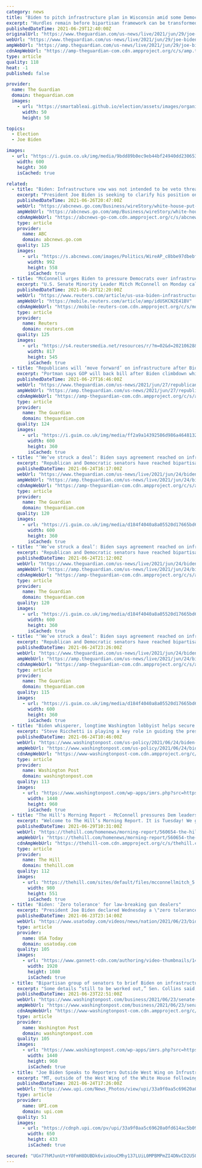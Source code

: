 ```yaml
---
category: news
title: "Biden to pitch infrastructure plan in Wisconsin amid some Democratic criticism – live"
excerpt: "Hurdles remain before bipartisan framework can be transformed into a law that will reach president’s desk"
publishedDateTime: 2021-06-29T12:40:00Z
originalUrl: "https://www.theguardian.com/us-news/live/2021/jun/29/joe-biden-infrastructure-plan-wisconsin-democrats-republicans-us-politics-latest-updates?page=with:block-60db1d598f08a0630603d9c7"
webUrl: "https://www.theguardian.com/us-news/live/2021/jun/29/joe-biden-infrastructure-plan-wisconsin-democrats-republicans-us-politics-latest-updates?page=with:block-60db1d598f08a0630603d9c7"
ampWebUrl: "https://amp.theguardian.com/us-news/live/2021/jun/29/joe-biden-infrastructure-plan-wisconsin-democrats-republicans-us-politics-latest-updates"
cdnAmpWebUrl: "https://amp-theguardian-com.cdn.ampproject.org/c/s/amp.theguardian.com/us-news/live/2021/jun/29/joe-biden-infrastructure-plan-wisconsin-democrats-republicans-us-politics-latest-updates"
type: article
quality: 118
heat: -1
published: false

provider:
  name: The Guardian
  domain: theguardian.com
  images:
    - url: "https://smartableai.github.io/election/assets/images/organizations/theguardian.com-50x50.jpg"
      width: 50
      height: 50

topics:
  - Election
  - Joe Biden

images:
  - url: "https://i.guim.co.uk/img/media/9bdd89b0ec9eb44bf24940dd2306535719db2447/0_207_5036_3024/master/5036.jpg?width=300&quality=45&auto=format&fit=max&dpr=2&s=0441e4ee11640c4a8b934d05662290b8"
    width: 600
    height: 360
    isCached: true

related:
  - title: "Biden: Infrastructure vow was not intended to be veto threat"
    excerpt: "President Joe Biden is seeking to clarify his position on the infrastructure package he's trying to work out with Congress"
    publishedDateTime: 2021-06-26T20:47:00Z
    webUrl: "https://abcnews.go.com/Business/wireStory/white-house-put-infrastructure-deal-track-78510601"
    ampWebUrl: "https://abcnews.go.com/amp/Business/wireStory/white-house-put-infrastructure-deal-track-78510601"
    cdnAmpWebUrl: "https://abcnews-go-com.cdn.ampproject.org/c/s/abcnews.go.com/amp/Business/wireStory/white-house-put-infrastructure-deal-track-78510601"
    type: article
    provider:
      name: ABC
      domain: abcnews.go.com
    quality: 125
    images:
      - url: "https://s.abcnews.com/images/Politics/WireAP_c8bbe97dbebf429b9fb4b7ea1a25a487_16x9_992.jpg"
        width: 992
        height: 558
        isCached: true
  - title: "McConnell urges Biden to pressure Democrats over infrastructure plan"
    excerpt: "U.S. Senate Minority Leader Mitch McConnell on Monday called on President Joe Biden to get the two top Democrats in Congress to abandon a plan to link a new $1.2 trillion bipartisan infrastructure deal to a larger reconciliation package that Republicans reject."
    publishedDateTime: 2021-06-28T12:20:00Z
    webUrl: "https://www.reuters.com/article/us-usa-biden-infrastructure-idUSKCN2E41BV"
    ampWebUrl: "https://mobile.reuters.com/article/amp/idUSKCN2E41BV"
    cdnAmpWebUrl: "https://mobile-reuters-com.cdn.ampproject.org/c/s/mobile.reuters.com/article/amp/idUSKCN2E41BV"
    type: article
    provider:
      name: Reuters
      domain: reuters.com
    quality: 125
    images:
      - url: "https://s4.reutersmedia.net/resources/r/?m=02&d=20210628&t=2&i=1567243867&w=&fh=545px&fw=&ll=&pl=&sq=&r=LYNXNPEH5R0PR"
        width: 817
        height: 545
        isCached: true
  - title: "Republicans will ‘move forward’ on infrastructure after Biden veto threat"
    excerpt: "Portman says GOP will back bill after Biden climbdown while Democrat Manchin appeals for progressive support"
    publishedDateTime: 2021-06-27T16:46:00Z
    webUrl: "https://www.theguardian.com/us-news/2021/jun/27/republicans-democrats-infrastructure-biden-veto-threat-portman-manchin-romney"
    ampWebUrl: "https://amp.theguardian.com/us-news/2021/jun/27/republicans-democrats-infrastructure-biden-veto-threat-portman-manchin-romney"
    cdnAmpWebUrl: "https://amp-theguardian-com.cdn.ampproject.org/c/s/amp.theguardian.com/us-news/2021/jun/27/republicans-democrats-infrastructure-biden-veto-threat-portman-manchin-romney"
    type: article
    provider:
      name: The Guardian
      domain: theguardian.com
    quality: 124
    images:
      - url: "https://i.guim.co.uk/img/media/ff2a9a14392586d986a464813248210a25c1c7fe/0_0_6000_3600/master/6000.jpg?width=300&quality=45&auto=format&fit=max&dpr=2&s=d17d7c5ebdeb15e1656727ee60cb74e2"
        width: 600
        height: 360
        isCached: true
  - title: "‘We’ve struck a deal’: Biden says agreement reached on infrastructure plan – live"
    excerpt: "Republican and Democratic senators have reached bipartisan agreement, president says – follow the latest"
    publishedDateTime: 2021-06-24T16:17:00Z
    webUrl: "https://www.theguardian.com/us-news/live/2021/jun/24/biden-covid-delta-variant-infrastructure-deal-us-politics-live?page=with:block-60d4b0348f0814bdddf9a356"
    ampWebUrl: "https://amp.theguardian.com/us-news/live/2021/jun/24/biden-covid-delta-variant-infrastructure-deal-us-politics-live"
    cdnAmpWebUrl: "https://amp-theguardian-com.cdn.ampproject.org/c/s/amp.theguardian.com/us-news/live/2021/jun/24/biden-covid-delta-variant-infrastructure-deal-us-politics-live"
    type: article
    provider:
      name: The Guardian
      domain: theguardian.com
    quality: 120
    images:
      - url: "https://i.guim.co.uk/img/media/d184f4040a8a05520d17665bd6671bce16daa30e/0_57_6000_3600/master/6000.jpg?width=300&quality=45&auto=format&fit=max&dpr=2&s=aaddaaf063eb2b95a26b18dd19c75c39"
        width: 600
        height: 360
        isCached: true
  - title: "‘We’ve struck a deal’: Biden says agreement reached on infrastructure plan – live"
    excerpt: "Republican and Democratic senators have reached bipartisan agreement, president says – follow the latest"
    publishedDateTime: 2021-06-24T21:12:00Z
    webUrl: "https://www.theguardian.com/us-news/live/2021/jun/24/biden-covid-delta-variant-infrastructure-deal-us-politics-live?page=with:block-60d4eac88f0834183eee1242"
    ampWebUrl: "https://amp.theguardian.com/us-news/live/2021/jun/24/biden-covid-delta-variant-infrastructure-deal-us-politics-live"
    cdnAmpWebUrl: "https://amp-theguardian-com.cdn.ampproject.org/c/s/amp.theguardian.com/us-news/live/2021/jun/24/biden-covid-delta-variant-infrastructure-deal-us-politics-live"
    type: article
    provider:
      name: The Guardian
      domain: theguardian.com
    quality: 120
    images:
      - url: "https://i.guim.co.uk/img/media/d184f4040a8a05520d17665bd6671bce16daa30e/0_57_6000_3600/master/6000.jpg?width=300&quality=45&auto=format&fit=max&dpr=2&s=aaddaaf063eb2b95a26b18dd19c75c39"
        width: 600
        height: 360
        isCached: true
  - title: "‘We’ve struck a deal’: Biden says agreement reached on infrastructure plan – as it happened"
    excerpt: "Republican and Democratic senators have reached bipartisan agreement, president says – follow the latest"
    publishedDateTime: 2021-06-24T23:26:00Z
    webUrl: "https://www.theguardian.com/us-news/live/2021/jun/24/biden-covid-delta-variant-infrastructure-deal-us-politics-live?page=with:block-60d5149c8f0834183eee13da"
    ampWebUrl: "https://amp.theguardian.com/us-news/live/2021/jun/24/biden-covid-delta-variant-infrastructure-deal-us-politics-live"
    cdnAmpWebUrl: "https://amp-theguardian-com.cdn.ampproject.org/c/s/amp.theguardian.com/us-news/live/2021/jun/24/biden-covid-delta-variant-infrastructure-deal-us-politics-live"
    type: article
    provider:
      name: The Guardian
      domain: theguardian.com
    quality: 115
    images:
      - url: "https://i.guim.co.uk/img/media/d184f4040a8a05520d17665bd6671bce16daa30e/0_57_6000_3600/master/6000.jpg?width=300&quality=45&auto=format&fit=max&dpr=2&s=aaddaaf063eb2b95a26b18dd19c75c39"
        width: 600
        height: 360
        isCached: true
  - title: "Biden whisperer, longtime Washington lobbyist helps secure breakthrough in infrastructure talks"
    excerpt: "Steve Ricchetti is playing a key role in guiding the president through negotiations, pulling on decades of experience and relationships"
    publishedDateTime: 2021-06-24T10:46:00Z
    webUrl: "https://www.washingtonpost.com/us-policy/2021/06/24/biden-whisperer-longtime-washington-lobbyist-center-sculpting-presidents-agenda/"
    ampWebUrl: "https://www.washingtonpost.com/us-policy/2021/06/24/biden-whisperer-longtime-washington-lobbyist-center-sculpting-presidents-agenda/?outputType=amp"
    cdnAmpWebUrl: "https://www-washingtonpost-com.cdn.ampproject.org/c/s/www.washingtonpost.com/us-policy/2021/06/24/biden-whisperer-longtime-washington-lobbyist-center-sculpting-presidents-agenda/?outputType=amp"
    type: article
    provider:
      name: Washington Post
      domain: washingtonpost.com
    quality: 113
    images:
      - url: "https://www.washingtonpost.com/wp-apps/imrs.php?src=https://arc-anglerfish-washpost-prod-washpost.s3.amazonaws.com/public/SH67FQGTPYI6XM47AWRNO5VR6Q.jpg&w=1440"
        width: 1440
        height: 960
        isCached: true
  - title: "The Hill's Morning Report - McConnell pressures Dem leaders to follow Biden's infrastructure lead"
    excerpt: "Welcome to The Hill’s Morning Report. It is Tuesday! We get you up to speed on the most important developments in politics and policy, plus trends to watch."
    publishedDateTime: 2021-06-29T10:31:00Z
    webUrl: "https://thehill.com/homenews/morning-report/560654-the-hills-morning-report"
    ampWebUrl: "https://thehill.com/homenews/morning-report/560654-the-hills-morning-report?amp"
    cdnAmpWebUrl: "https://thehill-com.cdn.ampproject.org/c/s/thehill.com/homenews/morning-report/560654-the-hills-morning-report?amp"
    type: article
    provider:
      name: The Hill
      domain: thehill.com
    quality: 112
    images:
      - url: "https://thehill.com/sites/default/files/mcconnellmitch_5.jpg"
        width: 980
        height: 551
        isCached: true
  - title: "Biden: 'Zero tolerance' for law-breaking gun dealers"
    excerpt: "President Joe Biden declared Wednesday a \"zero tolerance\" policy for gun dealers who willfully violate existing laws and regulations. The announcement is part of a series of new efforts to stem a rising national tide of violent crime."
    publishedDateTime: 2021-06-23T23:14:00Z
    webUrl: "https://www.usatoday.com/videos/news/nation/2021/06/23/biden-zero-tolerance-law-breaking-gun-dealers/5329197001/"
    type: article
    provider:
      name: USA Today
      domain: usatoday.com
    quality: 105
    images:
      - url: "https://www.gannett-cdn.com/authoring/video-thumbnails/141cad14-6a90-4a6c-8af6-533266e2ce96_poster.jpg?quality=10"
        width: 1920
        height: 1080
        isCached: true
  - title: "Bipartisan group of senators to brief Biden on infrastructure ‘framework’ after potential breakthrough in talks"
    excerpt: "Some details “still to be worked out,” Sen. Collins said, but lawmakers and White House aides believe major progress was made Wednesday."
    publishedDateTime: 2021-06-23T22:51:00Z
    webUrl: "https://www.washingtonpost.com/business/2021/06/23/senate-infrastructure-framework-white-house/"
    ampWebUrl: "https://www.washingtonpost.com/business/2021/06/23/senate-infrastructure-framework-white-house/?outputType=amp"
    cdnAmpWebUrl: "https://www-washingtonpost-com.cdn.ampproject.org/c/s/www.washingtonpost.com/business/2021/06/23/senate-infrastructure-framework-white-house/?outputType=amp"
    type: article
    provider:
      name: Washington Post
      domain: washingtonpost.com
    quality: 105
    images:
      - url: "https://www.washingtonpost.com/wp-apps/imrs.php?src=https://arc-anglerfish-washpost-prod-washpost.s3.amazonaws.com/public/ABAOLOWUMII6XM47AWRNO5VR6Q.jpg&w=1440"
        width: 1440
        height: 960
        isCached: true
  - title: "Joe Biden Speaks to Reporters Outside West Wing on Infrustructure Negotiations"
    excerpt: "MT, outside of the West Wing of the White House following a bipartisan meeting where they reached a deal on the infrastructure plan in Washington, DC, on Thursday, June 24, 2021. Photo by Sarah Silbig"
    publishedDateTime: 2021-06-24T17:26:00Z
    webUrl: "https://www.upi.com/News_Photos/view/upi/33a9f0aa5c69620a0fd614ac5b09cf8b/Joe-Biden-Speaks-to-Reporters-Outside-West-Wing-on-Infrustructure-Negotiations/"
    type: article
    provider:
      name: UPI.com
      domain: upi.com
    quality: 51
    images:
      - url: "https://cdnph.upi.com/pv/upi/33a9f0aa5c69620a0fd614ac5b09cf8b/BIDEN-INFRUSTRUCTURE.jpg"
        width: 650
        height: 433
        isCached: true

secured: "UGn77hMJunUt+Y0FmH8DUBDk6vixUouCMhy137LUiL0MPBMPmZI4DNvCD2U5O23kUiuSv2tiQ1D20c3bXvWP+ru4iQY6oDZnv+xW2718jKGbfdqmfW4mOi8YL5GfaZblf3oHo5LA80NbvgXRrZJ3AQk1+wTEkpqpKU+Swsdw0AwU4yT5vE62vboew6CY6CShqVJh8RQG/in907SmiSLE5e6TBD8C2m+y+1yq4+QYf4aZxMwzhNVq6nsvUp158OBAwSfeEHt3PcgRR/5OoVUuS6gcyzn3VKv5WIlyMZHZCxbkiPjQY5FZ78/2DgymFqQBKqvgr1/gws0CZhNKRV0nDpKxYZkDe3glD3VgZjr0Vho=;6TNGoYp5/VW7CG0MzGBwaQ=="
---
```


